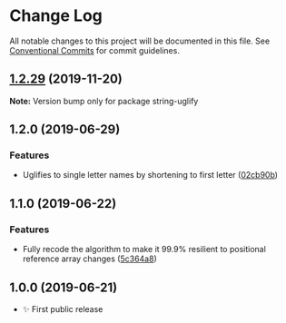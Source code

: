 # Change Log

All notable changes to this project will be documented in this file.
See [Conventional Commits](https://conventionalcommits.org) for commit guidelines.

## [1.2.29](https://gitlab.com/codsen/codsen/compare/string-uglify@1.2.28...string-uglify@1.2.29) (2019-11-20)

**Note:** Version bump only for package string-uglify





## 1.2.0 (2019-06-29)

### Features

- Uglifies to single letter names by shortening to first letter ([02cb90b](https://gitlab.com/codsen/codsen/commit/02cb90b))

## 1.1.0 (2019-06-22)

### Features

- Fully recode the algorithm to make it 99.9% resilient to positional reference array changes ([5c364a8](https://gitlab.com/codsen/codsen/commit/5c364a8))

## 1.0.0 (2019-06-21)

- ✨ First public release

